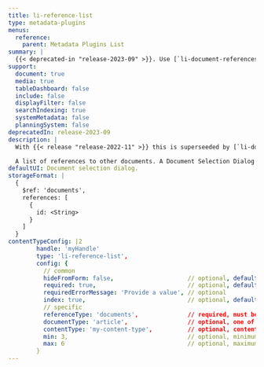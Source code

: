 ```yaml
---
title: li-reference-list
type: metadata-plugins
menus:
  reference:
    parent: Metadata Plugins List
summary: |
  {{< deprecated-in "release-2023-09" >}}. Use [`li-document-references`]({{< ref "/reference/document/metadata/plugins/li-document-references" >}}) instead.
support:
  document: true
  media: true
  tableDashboard: false
  include: false
  displayFilter: false
  searchIndexing: true
  systemMetadata: false
  planningSystem: false
deprecatedIn: release-2023-09
description: |
  With {{< release "release-2022-11" >}} this is superseeded by [`li-document-references`]({{< ref "/reference/document/metadata/plugins/li-document-references" >}}).

  A list of references to other documents. A Document Selection Dialog is shown, based on shorthand queries and `useDashboard` to select documents.
defaultUI: Document selection dialog.
storageFormat: |
  {
    $ref: 'documents',
    references: [
      {
        id: <String>
      }
    ]
  }
contentTypeConfig: |2
        handle: 'myHandle'
        type: 'li-reference-list',
        config: {
          // common
          hideFromForm: false,                     // optional, default: false
          required: true,                          // optional, default: false
          requiredErrorMessage: 'Provide a value', // optional
          index: true,                             // optional, default: false. {{< added-in "release-2023-07" >}}
          // specific
          referenceType: 'documents',              // required, must be 'documents'
          documentType: 'article',                 // optional, one of article, page, data-record
          contentType: 'my-content-type',          // optional, content type handle (or array)
          min: 3,                                  // optional, minimum number of references
          max: 6                                   // optional, maximum number of references
        }
---
```

